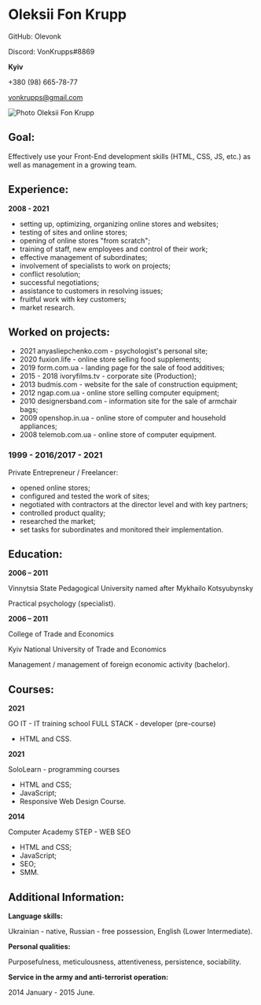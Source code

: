 # Oleksii Fon Krupp

GitHub: Olevonk

Discord: VonKrupps#8869

**Kyiv**

+380 (98) 665-78-77

vonkrupps@gmail.com

![Photo Oleksii Fon Krupp](../img/OleksiiFonKruppCV.JPG " Oleksii Fon Krupp ")

## Goal:

Effectively use your Front-End development skills
(HTML, CSS, JS, etc.) as well as management in a growing team.

## Experience:

**2008 - 2021**

- setting up, optimizing, organizing online stores and websites;
- testing of sites and online stores;
- opening of online stores "from scratch";
- training of staff, new employees and control of their work;
- effective management of subordinates;
- involvement of specialists to work on projects;
- conflict resolution;
- successful negotiations;
- assistance to customers in resolving issues;
- fruitful work with key customers;
- market research.

## Worked on projects:

- 2021 anyasliepchenko.com - psychologist's personal site;
- 2020 fuxion.life - online store selling food supplements;
- 2019 form.com.ua - landing page for the sale of food additives;
- 2015 - 2018 ivoryfilms.tv - corporate site (Production);
- 2013 budmis.com - website for the sale of construction equipment;
- 2012 ngap.com.ua - online store selling computer equipment;
- 2010 designersband.com - information site for the sale of armchair bags;
- 2009 openshop.in.ua - online store of computer and household appliances;
- 2008 telemob.com.ua - online store of computer equipment.

### 1999 - 2016/2017 - 2021

Private Entrepreneur / Freelancer:

- opened online stores;
- configured and tested the work of sites;
- negotiated with contractors at the director level and with key partners;
- controlled product quality;
- researched the market;
- set tasks for subordinates and monitored their implementation.

## Education:

**2006 – 2011**

Vinnytsia State Pedagogical University named after Mykhailo Kotsyubynsky

Practical psychology (specialist).

**2006 – 2011**

College of Trade and Economics

Kyiv National University of Trade and Economics

Management / management of foreign economic activity (bachelor).

## Courses:

**2021**

GO IT - IT training school FULL STACK - developer (pre-course)

- HTML and CSS.

**2021**

SoloLearn - programming courses

- HTML and CSS;
- JavaScript;
- Responsive Web Design Course.

**2014**

Computer Academy STEP - WEB SEO

- HTML and CSS;
- JavaScript;
- SEO;
- SMM.

## Additional Information:

**Language skills:**

Ukrainian - native, Russian - free possession, English (Lower Intermediate).

**Personal qualities:**

Purposefulness, meticulousness, attentiveness, persistence, sociability.

**Service in the army and anti-terrorist operation:**

2014 January - 2015 June.
